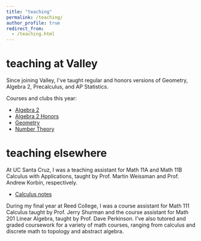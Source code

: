 ```yaml
---
title: "teaching"
permalink: /teaching/
author_profile: true
redirect_from:
  - /teaching.html
---
```



# teaching at Valley
Since joining Valley, I've taught regular and honors versions of Geometry, Algebra 2, Precalculus, and AP Statistics.

Courses and clubs this year:
* [Algebra 2](/alg2/)
* [Algebra 2 Honors](/alg2h/)
* [Geometry](/geo/)
* [Number Theory](/ent/)


# teaching elsewhere
At UC Santa Cruz, I was a teaching assistant for Math 11A and Math 11B Calculus with Applications, taught by Prof. Martin Weissman and Prof. Andrew Korbin, respectively. 
  * [Calculus notes](/calc)

During my final year at Reed College, I was a course assistant for Math 111 Calculus taught by Prof. Jerry Shurman and the course assistant for Math 201 Linear Algebra, taught by Prof. Dave Perkinson. 
I've also tutored and graded coursework for a variety of math courses, ranging from calculus and discrete math to topology and abstract algebra.
